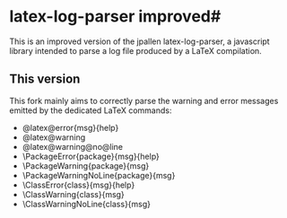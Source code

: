 # latex-log-parser improved#
This is an improved version of the jpallen latex-log-parser, a javascript library intended to parse a log file produced by a LaTeX compilation.



## This version ##
This fork mainly aims to correctly parse the warning and error messages emitted by the dedicated LaTeX commands: 

* \@latex@error{msg}{help}
* \@latex@warning
* \@latex@warning@no@line
* \PackageError{package}{msg}{help}
* \PackageWarning{package}{msg}
* \PackageWarningNoLine{package}{msg}
* \ClassError{class}{msg}{help}
* \ClassWarning{class}{msg}
* \ClassWarningNoLine{class}{msg}
